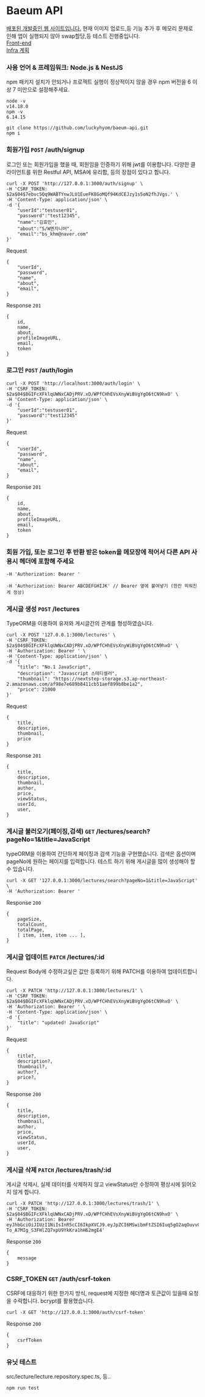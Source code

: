 # Baeum API


[배포된 개발중인 웹 사이트입니다.](https://www.makevalue.net/) 현재 이미지 업로드,등 기능 추가 후 메모리 문제로 인해 앱이 실행되지 않아 swap할당,등 테스트 진행중입니다. \
[Front-end](https://github.com/luckyhyom/baeum-web) \
[Infra 계획](https://github.com/luckyhyom/AWS/tree/main/baeum)

### 사용 언어 & 프레임워크: Node.js & NestJS

npm 패키지 설치가 안되거나 프로젝트 실행이 정상적이지 않을 경우
npm 버전을 6 이상 7 미만으로 설정해주세요.

```tsx
node -v
v14.18.0
npm -v
6.14.15

git clone https://github.com/luckyhyom/baeum-api.git
npm i
```

### 회원가입 `POST` /auth/signup

로그인 또는 회원가입을 했을 때, 회원임을 인증하기 위해 jwt를 이용합니다. 다양한 클라이언트를 위한 Restful API, MSA에 유리함, 등의 장점이 있다고 합니다.

```tsx
curl -X POST 'http://127.0.0.1:3000/auth/signup' \
-H 'CSRF_TOKEN: $2a$04$7ebvc5Qq9WABTYnwJLU1EueFK8GoMQf94KdCEJzy1s5oN2fhJVgs.' \
-H 'Content-Type: application/json' \
-d '{
    "userId":"testuser01",
    "password":"test12345",
    "name":"김효민",
    "about":"S/W엔지니어",
    "email":"bs_khm@naver.com"
}'
```

Request

```tsx
{
    "userId",
    "password",
    "name",
    "about",
    "email",
}
```

Response `201`

```tsx
{
	id,
	name,
	about,
	profileImageURL,
	email,
	token
}
```

### 로그인 `POST` /auth/login

```tsx
curl -X POST 'http://localhost:3000/auth/login' \
-H 'CSRF_TOKEN: $2a$04$BGIFcXFklqUWNxCADjPRV.xD/WPfCHhEVsXnyWiBVgYgO6tCN9hxO' \
-H 'Content-Type: application/json' \
-d '{
    "userId":"testuser01",
    "password":"test12345"
}'
```

Request

```tsx
{
    "userId",
    "password",
    "name",
    "about",
    "email",
}
```

Response `201`

```tsx
{
	id,
	name,
	about,
	profileImageURL,
	email,
	token
}
```

### 회원 가입, 또는 로그인 후 반환 받은 token을 메모장에 적어서 다른 API 사용시 헤더에 포함해 주세요

```tsx
-H 'Authorization: Bearer '

-H 'Authorization: Bearer ABCDEFGHIJK' // Bearer 옆에 붙여넣기 (한칸 띄워진게 정상)
```

### 게시글 생성 `POST` /lectures

TypeORM을 이용하여 유저와 게시글간의 관계를 형성하였습니다.

```tsx
curl -X POST '127.0.0.1:3000/lectures' \
-H 'CSRF_TOKEN: $2a$04$BGIFcXFklqUWNxCADjPRV.xD/WPfCHhEVsXnyWiBVgYgO6tCN9hxO' \
-H 'Authorization: Bearer ' \
-H 'Content-Type: application/json' \
-d '{
    "title": "No.1 JavaScript",
    "description": "Javascript 스테디셀러",
    "thumbnail": "https://nextstep-storage.s3.ap-northeast-2.amazonaws.com/af98e7e689b8411cb51aef899b8be1a2",
    "price": 21000
}'
```

Request

```tsx
{
	title,
	description,
	thumbnail,
	price
}
```

Response `201`

```tsx
{
	title,
	description,
	thumbnail,
	author,
	price,
	viewStatus,
	userId,
	user,
}
```

### 게시글 불러오기(페이징,검색) `GET` /lectures/search?pageNo=1&title=JavaScript

typeORM을 이용하여 간단하게 페이징과 검색 기능을 구현했습니다. 검색은 옵션이며 pageNo에 원하는 페이지를 입력합니다. 테스트 하기 위해 게시글을 많이 생성해야 할 수 있습니다.

```tsx
curl -X GET '127.0.0.1:3000/lectures/search?pageNo=1&title=JavaScript' \
-H 'Authorization: Bearer '
```

Response `200`

```tsx
{
	pageSize,
	totalCount,
	totalPage,
	[ item, item, item ... ],
}
```

### 게시글 업데이트 `PATCH` /lectures/:id

Request Body에 수정하고싶은 값만 등록하기 위해 PATCH를 이용하여 업데이트합니다.

```tsx
curl -X PATCH 'http://127.0.0.1:3000/lectures/1' \
-H 'CSRF_TOKEN: $2a$04$BGIFcXFklqUWNxCADjPRV.xD/WPfCHhEVsXnyWiBVgYgO6tCN9hxO' \
-H 'Authorization: Bearer ' \
-H 'Content-Type: application/json' \
-d '{
    "title": "updated! JavaScript"
}'
```

Request

```tsx
{
	title?,
	description?,
	thumbnail?,
	author?,
	price?,
}
```

Response `200`

```tsx
{
	title,
	description,
	thumbnail,
	author,
	price,
	viewStatus,
	userId,
	user,
}
```

### 게시글 삭제 `PATCH` /lectures/trash/:id

게시글 삭제시, 실제 데이터를 삭제하지 않고 viewStatus만 수정하여 평상시에 읽어오지 않게 합니다. 

```tsx
curl -X PATCH 'http://127.0.0.1:3000/lectures/trash/1' \
-H 'CSRF_TOKEN: $2a$04$BGIFcXFklqUWNxCADjPRV.xD/WPfCHhEVsXnyWiBVgYgO6tCN9hxO' \
-H 'Authorization: Bearer eyJhbGciOiJIUzI1NiIsInR5cCI6IkpXVCJ9.eyJpZCI6MSwibmFtZSI6Iuq5gO2aqOuvvCIsImlhdCI6MTYzNTE4MTEwOCwiZXhwIjoxNjM1MjY3NTA4fQ.B5kzSgA-To_A7MIg_S3FHlZQ7xpU9YkKra1hH62mgE4'
```

Response `200`

```tsx
{
	message
}
```

### CSRF_TOKEN `GET` /auth/csrf-token

CSRF에 대응하기 위한 한가지 방식, request에 지정한 헤더명과 토큰값이 있을때 요청을 수락합니다.
bcrypt를 활용했습니다.

```tsx
curl -X GET 'http://127.0.0.1:3000/auth/csrf-token'
```

Response `200`

```tsx
{
	csrfToken
}
```

### 유닛 테스트

src/lecture/lecture.repository.spec.ts, 등..

```tsx
npm run test
```
